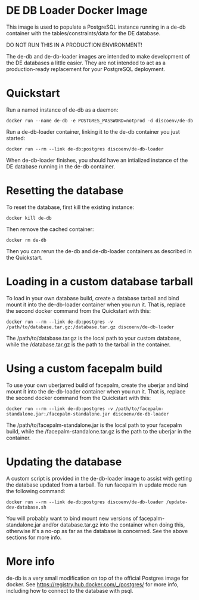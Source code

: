 # DE DB Loader Docker Image

This image is used to populate a PostgreSQL instance running in a de-db container with the tables/constraints/data for the DE database.

DO NOT RUN THIS IN A PRODUCTION ENVIRONMENT!

The de-db and de-db-loader images are intended to make development of the DE databases a little easier. They are not intended to act as a production-ready replacement for your PostgreSQL deployment.

# Quickstart

Run a named instance of de-db as a daemon:

    docker run --name de-db -e POSTGRES_PASSWORD=notprod -d discoenv/de-db

Run a de-db-loader container, linking it to the de-db container you just started:

    docker run --rm --link de-db:postgres discoenv/de-db-loader

When de-db-loader finishes, you should have an intialized instance of the DE database running in the de-db container.

# Resetting the database

To reset the database, first kill the existing instance:

    docker kill de-db

Then remove the cached container:

    docker rm de-db

Then you can rerun the de-db and de-db-loader containers as described in the Quickstart.

# Loading in a custom database tarball

To load in your own database build, create a database tarball and bind mount it into the de-db-loader container when you run it. That is, replace the second docker command from the Quickstart with this:

    docker run --rm --link de-db:postgres -v /path/to/database.tar.gz:/database.tar.gz discoenv/de-db-loader

The /path/to/database.tar.gz is the local path to your custom database, while the /database.tar.gz is the path to the tarball in the container.

# Using a custom facepalm build

To use your own uberjarred build of facepalm, create the uberjar and bind mount it into the de-db-loader container when you run it. That is, replace the second docker command from the Quickstart with this:

    docker run --rm --link de-db:postgres -v /path/to/facepalm-standalone.jar:/facepalm-standalone.jar discoenv/de-db-loader

The /path/to/facepalm-standalone.jar is the local path to your facepalm build, while the /facepalm-standalone.tar.gz is the path to the uberjar in the container.

# Updating the database

A custom script is provided in the de-db-loader image to assist with getting the database updated from a tarball. To run facepalm in update mode run the following command:

    docker run --rm --link de-db:postgres discoenv/de-db-loader /update-dev-database.sh

You will probably want to bind mount new versions of facepalm-standalone.jar and/or database.tar.gz into the container when doing this, otherwise it's a no-op as far as the database is concerned. See the above sections for more info.

# More info

de-db is a very small modification on top of the official Postgres image for docker. See https://registry.hub.docker.com/_/postgres/ for more info, including how to connect to the database with psql.

